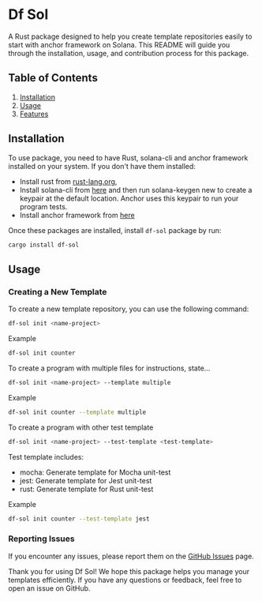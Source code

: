 
# Df Sol

A Rust package designed to help you create template repositories easily to start with anchor framework on Solana. This README will guide you through the installation, usage, and contribution process for this package.

## Table of Contents

1. [Installation](#installation)
2. [Usage](#usage)
3. [Features](#features)

## Installation

To use package, you need to have Rust, solana-cli and anchor framework  installed on your system. If you don't have them installed:
- Install rust from [rust-lang.org](https://www.rust-lang.org/), 
- Install solana-cli from [here](https://docs.solanalabs.com/cli/install) and then run solana-keygen new to create a keypair at the default location. Anchor uses this keypair to run your program tests.
- Install anchor framework from [here](https://www.anchor-lang.com/docs/installation)

Once these packages are installed, install `df-sol` package by run:

```sh
cargo install df-sol
```

## Usage

### Creating a New Template

To create a new template repository, you can use the following command:

```sh
df-sol init <name-project>
``` 
Example
```sh
df-sol init counter
```

To create a program with multiple files for instructions, state...
```sh
df-sol init <name-project> --template multiple
``` 
Example
```sh
df-sol init counter --template multiple
```

To create a program with other test template
```sh
df-sol init <name-project> --test-template <test-template>
``` 
Test template includes: 
- mocha: Generate template for Mocha unit-test
- jest:  Generate template for Jest unit-test
- rust:  Generate template for Rust unit-test

Example
```sh
df-sol init counter --test-template jest
```

### Reporting Issues

If you encounter any issues, please report them on the [GitHub Issues](https://github.com/quanghuynguyen1902/df-sol/issues) page.

Thank you for using Df Sol! We hope this package helps you manage your templates efficiently. If you have any questions or feedback, feel free to open an issue on GitHub.
